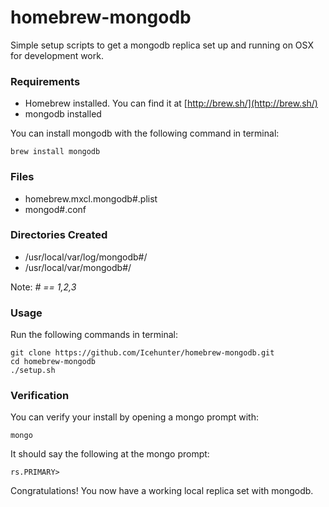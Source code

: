 homebrew-mongodb
================

Simple setup scripts to get a mongodb replica set up and running on OSX for development work.

### Requirements
* Homebrew installed. You can find it at [http://brew.sh/](http://brew.sh/)
* mongodb installed

You can install mongodb with the following command in terminal:
``` pre
brew install mongodb
```

### Files

* homebrew.mxcl.mongodb#.plist
* mongod#.conf

### Directories Created
* /usr/local/var/log/mongodb#/
* /usr/local/var/mongodb#/

Note: *# == 1,2,3*

### Usage
Run the following commands in terminal:
``` pre
git clone https://github.com/Icehunter/homebrew-mongodb.git
cd homebrew-mongodb
./setup.sh
```
### Verification
You can verify your install by opening a mongo prompt with:
``` pre
mongo
```
It should say the following at the mongo prompt:
``` pre
rs.PRIMARY>
```

Congratulations! You now have a working local replica set with mongodb.
